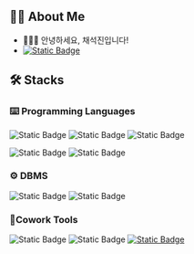 ## 👋🏽 About Me
- 🙇🏽‍♂️ 안녕하세요, 채석진입니다!
- [![Static Badge](https://img.shields.io/badge/Notion-000000?style=flat&logo=notion&logoColor=white)](https://www.notion.so/bebdedce4fe14a48a8d053565956f529)

## 🛠️ Stacks
### ⌨️ Programming Languages
  ![Static Badge](https://img.shields.io/badge/ABAP-0FAAFF?style=flat&logo=sap&logoColor=white)
  ![Static Badge](https://img.shields.io/badge/Java-%23F80000?logo=Oracle&logoColor=ffffff)
  ![Static Badge](https://img.shields.io/badge/Python-3776AB?style=flat&logo=python&logoColor=white)

  ![Static Badge](https://img.shields.io/badge/Fiori-5C2D91?style=flat&logo=sap&logoColor=white)
  ![Static Badge](https://img.shields.io/badge/JavaScript-F7DF1E?style=flat&logo=JavaScript&logoColor=white) 
### ⚙️ DBMS
  ![Static Badge](https://img.shields.io/badge/PostgreSQL-%234169E1?style=flat&logo=postgresql&logoColor=white)
  ![Static Badge](https://img.shields.io/badge/MySQL-4479A1?style=flat&logo=mysql&logoColor=white)

### 🤝Cowork Tools
  ![Static Badge](https://img.shields.io/badge/GitHub-%23181717?style=flat&logo=github&logoColor=white)
  ![Static Badge](https://img.shields.io/badge/Discord-%235865F2?style=flat&logo=discord&logoColor=white)
  [![Static Badge](https://img.shields.io/badge/Notion-000000?style=flat&logo=notion&logoColor=white)](https://www.notion.so/bebdedce4fe14a48a8d053565956f529)
